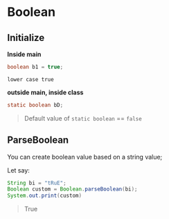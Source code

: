 # Boolean

## Initialize

**Inside main**

```java
boolean b1 = true;
```

`lower case true`

**outside main, inside class**

```java
static boolean bD;
```

> Default value of `static boolean` == `false`



## ParseBoolean

You can create boolean value based on a string value;

Let say:

```java
String bi = "tRuE";
Boolean custom = Boolean.parseBoolean(bi);
System.out.print(custom)
```

> True